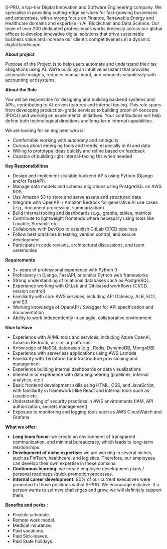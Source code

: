 S-PRO, a top-tier Digital Innovation and Software Engineering company. We
specialise in providing cutting-edge services for fast-growing businesses and
enterprises, with a strong focus on Finance, Renewable Energy and Healthcare
domains and expertise in AI, Blockchain and Data Science. Our team of over 200
dedicated professionals works tirelessly across our global offices to develop
innovative digital solutions that drive sustainable business value and
increase our client’s competitiveness in a dynamic digital landscape.  
  
**About project**

Purpose of the Project is to help users automate and understand their tax
obligations using AI. We’re building an intuitive assistant that provides
actionable insights, reduces manual input, and connects seamlessly with
accounting ecosystems.

**About the Role**

You will be responsible for designing and building backend systems and APIs,
contributing to AI-driven features and internal tooling. This role spans from
developing production-grade services to building proof-of-concepts (POCs) and
working on experimental initiatives. Your contributions will help define both
technological directions and long-term internal capabilities.

We are looking for an engineer who is:

  * Comfortable working with autonomy and ambiguity
  * Curious about emerging tools and trends, especially in AI and data
  * Willing to prototype ideas quickly and refine based on feedback
  * Capable of building light internal-facing UIs when needed

**Key Responsibilities**

  * Design and implement scalable backend APIs using Python (Django and/or FastAPI).
  * Manage data models and schema migrations using PostgreSQL on AWS RDS.
  * Use Amazon S3 to store and serve assets and structured data
  * Integrate with OpenAPI / Amazon Bedrock for generative AI use cases (e.g., document processing, summarization)
  * Build internal tooling and dashboards (e.g., graphs, tables, metrics)
  * Contribute to lightweight frontends where necessary using tools like Lovable, Streamlit etc.
  * Collaborate with DevOps to establish GitLab CI/CD pipelines
  * Follow best practices in testing, version control, and secure development
  * Participate in code reviews, architectural discussions, and team ceremonies

**Requirements**

  * 3+ years of professional experience with Python 3
  * Proficiency in Django, FastAPI, or similar Python web frameworks
  * Strong understanding of relational databases such as PostgreSQL.
  * Experience working with GitLab and Git-based workflows (CI/CD, version control)
  * Familiarity with core AWS services, including API Gateway, ALB, EC2, and S3.
  * Working knowledge of OpenAPI / Swagger for API specification and documentation
  * Ability to work independently in an agile, collaborative environment

**Nice to Have**

  * Experience with AI/ML tools and services, including Azure OpenAI, Amazon Bedrock, or similar platforms.
  * Knowledge of NoSQL databases (e.g., Redis, DynamoDB, MongoDB)
  * Experience with serverless applications using AWS Lambda
  * Familiarity with Terraform for infrastructure provisioning and management
  * Experience building internal dashboards or data visualizations
  * Interest in or experience with data engineering (pipelines, internal analytics, etc.)
  * Basic frontend development skills using HTML, CSS, and JavaScript, with familiarity in frameworks like React and internal tools such as Lovable etc.
  * Understanding of security practices in AWS environments (IAM, API authorization, secrets management)
  * Exposure to monitoring and logging tools such as AWS CloudWatch and Grafana

**What we offer:**

  * **Long team focus:** we create an environment of transparent communication, and minimal bureaucracy, which leads to long-term relationships.
  * **Development of niche expertise:** we are working in several niches, such as FinTech, healthcare, and logistics. Therefore, our employees can develop their own expertise in these domains.
  * **Continuous learning:** we create employee development plans / personal roadmaps /quick promotion processes.
  * **Internal career development:** 80% of our current executives were promoted to those positions within S-PRO. We encourage initiative. If a person wants to set new challenges and grow, we will definitely support them.

**Benefits and perks** :

  * Flexible schedule.
  * Remote work model.
  * Medical insurance.
  * Paid vacations.
  * Paid Sick-leaves.
  * Paid State holidays.